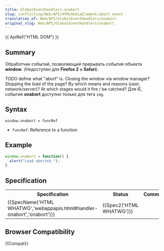 ```yaml
---
title: GlobalEventHandlers.onabort
slug: conflicting/Web/API/HTMLMediaElement/abort_event
translation_of: Web/API/GlobalEventHandlers/onabort
original_slug: Web/API/GlobalEventHandlers/onabort
---
```


{{ ApiRef("HTML DOM") }}

## Summary

Обработчик событий, позволяющий прерывать события объекта **window**. (Недоступен для **Firefox 2** и **Safari**).

TODO define what "abort" is. Closing the window via window manager? Stopping the load of the page? By which means and reasons (user, network/server)? At which stages would it fire / be catched? Для IE, событие **onabort** доступно только для тега `img`.

## Syntax

```
window.onabort = funcRef
```

- `funcRef`: Reference to a function

## Example

```js
window.onabort = function() {
  alert("Load aborted.");
}
```

## Specification

<table class="spectable standard-table">
  <tbody>
    <tr>
      <th scope="col">Specification</th>
      <th scope="col">Status</th>
      <th scope="col">Comment</th>
    </tr>
    <tr>
      <td>
        {{SpecName('HTML WHATWG','webappapis.html#handler-onabort','onabort')}}
      </td>
      <td>{{Spec2('HTML WHATWG')}}</td>
      <td></td>
    </tr>
  </tbody>
</table>

## Browser Compatibility

{{Compat}}
